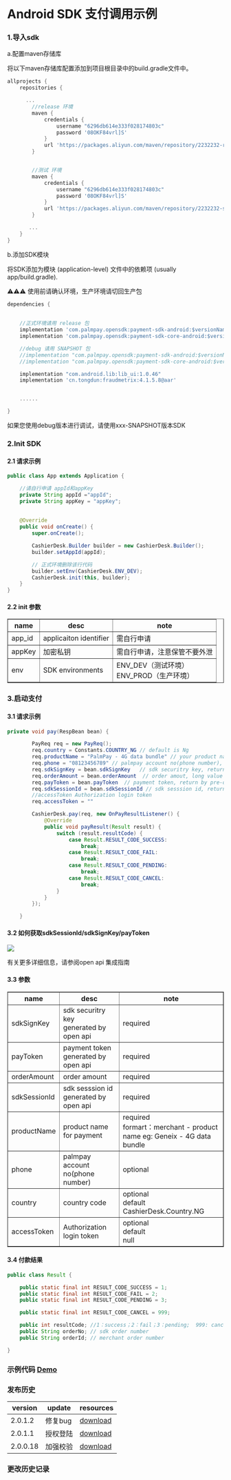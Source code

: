 # Android SDK 支付调用示例

### 1.导入sdk

<p>a.配置maven存储库</p>
<p>将以下maven存储库配置添加到项目根目录中的build.gradle文件中。</p>

```Groovy
allprojects {
    repositories {

      ...
        //release 环境
        maven {
            credentials {
                username "6296db614e333f028174803c"
                password '08OKF84vrl]S'
            }
            url 'https://packages.aliyun.com/maven/repository/2232232-release-QnGkiq/'
        }


        //测试 环境
        maven {
            credentials {
                username "6296db614e333f028174803c"
                password '08OKF84vrl]S'
            }
            url 'https://packages.aliyun.com/maven/repository/2232232-snapshot-jNAcnT/'
        }

       ...
    }
}
```

<p>b.添加SDK模块</p>
<p>将SDK添加为模块 (application-level) 文件中的依赖项  (usually app/build.gradle).</p>

⚠️⚠️⚠️ 使用前请确认环境，生产环境请切回生产包
```Groovy
dependencies {
    
  
    //正式环境请用 release 包
    implementation 'com.palmpay.opensdk:payment-sdk-android:$versionName'
    implementation 'com.palmpay.opensdk:payment-sdk-core-android:$versionName'

    //debug 请用 SNAPSHOT 包
    //implementation "com.palmpay.opensdk:payment-sdk-android:$versionName-SNAPSHOT"
    //implementation "com.palmpay.opensdk:payment-sdk-core-android:$versionName-SNAPSHOT"

    implementation "com.android.lib:lib_ui:1.0.46"
    implementation 'cn.tongdun:fraudmetrix:4.1.5.8@aar'


    ......

}
```

<p>如果您使用debug版本进行调试，请使用xxx-SNAPSHOT版本SDK</p>

### 2.Init SDK

#### 2.1 请求示例

```java
public class App extends Application {

    //请自行申请 appId和appKey
    private String appId ="appId";
    private String appKey = "appKey";
    
    
    @Override
    public void onCreate() {
        super.onCreate();

        CashierDesk.Builder builder = new CashierDesk.Builder();
        builder.setAppId(appId);

        // 正式环境删除该行代码
        builder.setEnv(CashierDesk.ENV_DEV);
        CashierDesk.init(this, builder);
    }
}
```

#### 2.2 init 参数

<table border="1">
   <tr>
      <th>name</th> <th>desc</th> <th>note</th>
   </tr>
   <tr>
      <td>app_id</td> <td>applicaiton identifier</td> <td>需自行申请</td>
   </tr>
      <tr>
      <td>appKey</td> <td>加密私钥</td> <td>需自行申请，注意保管不要外泄<br>
   <tr>
      <td>env</td> <td>SDK environments</td> <td>ENV_DEV（测试环境）<br>
ENV_PROD（生产环境）</td>
   </tr>
</table>

### 3.启动支付

#### 3.1 请求示例

```java
private void pay(RespBean bean) {

        PayReq req = new PayReq();
        req.country = Constants.COUNTRY_NG // default is Ng
        req.productName = "PalmPay - 4G data bundle" // your product name for payment
        req.phone = "08123456789" // palmpay account no(phone number), optional
        req.sdkSignKey = bean.sdkSignKey   // sdk securitry key, return by pre-order api
        req.orderAmount = bean.orderAmount  // order amout, long value
        req.payToken = bean.payToken  // payment token, return by pre-order api
        req.sdkSessionId = bean.sdkSessionId // sdk sesssion id, return by pre-order api
        //accessToken Authorization login token
        req.accessToken = ""

        CashierDesk.pay(req, new OnPayResultListener() {
            @Override
            public void payResult(Result result) {
                switch (result.resultCode) {
                    case Result.RESULT_CODE_SUCCESS:
                        break;
                    case Result.RESULT_CODE_FAIL:
                        break;
                    case Result.RESULT_CODE_PENDING:
                        break;
                    case Result.RESULT_CODE_CANCEL:
                        break;
                }
            }
        });

    }
```

#### 3.2 如何获取sdkSessionId/sdkSignKey/payToken

![](https://static.chuanyinet.com/files/felq23lpt5slqs7z/yuque_diagram8.jpg)

<p>有关更多详细信息，请参阅open api 集成指南</p>

#### 3.3 参数

<table border="1">
   <tr>
     <th>name</th> <th>desc</th> <th>note</th>
   </tr>
   <tr>
     <td>sdkSignKey</td> <td>sdk securitry key<br>
generated by open api</td> <td>required</td>
   </tr>
   <tr>
     <td>payToken</td> <td>payment token<br>
generated by open api</td> <td>required</td>
   </tr>
   <tr>
     <td>orderAmount</td> <td>order amount</td> <td>required</td>
   </tr>
   <tr>
     <td>sdkSessionId</td> <td>sdk sesssion id<br>
 generated by open api</td> <td>required</td>
   </tr>
   <tr>
     <td>productName</td> <td>product name for payment</td> <td>required<br>
     formart：merchant - product name
     eg: Geneix - 4G data bundle</td>
   </tr>
   <tr>
     <td>phone</td> <td>palmpay account no(phone number)</td> <td>optional</td>
   </tr>
   <tr>
     <td>country</td> <td>country code</td> <td>optional<br>
default<br> CashierDesk.Country.NG</td>
   </tr>
   <tr>
      <td>accessToken</td>  <td>Authorization login token</td>  <td>optional<br>
default<br> null</td>
   </tr>
</table>

#### 3.4 付款结果

```java
public class Result {

    public static final int RESULT_CODE_SUCCESS = 1;
    public static final int RESULT_CODE_FAIL = 2;
    public static final int RESULT_CODE_PENDING = 3;

    public static final int RESULT_CODE_CANCEL = 999;

    public int resultCode; //1：success；2：fail；3：pending;  999: cancel;
    public String orderNo; // sdk order number
    public String orderId; // merchant order number

}
```
### 示例代码 [Demo](https://github.com/PalmPayGroup/PalmpayDemoAndroid)
### 发布历史
| version  | update  | resources  |
|----------|---------| ----  |
| 2.0.1.2  | 修复bug   | [download](https://static.chuanyinet.com/files/felr8xiak7dm4j1c/2.0.1.2.zip)  |
| 2.0.1.1  | 授权登陆    | [download](https://static.chuanyinet.com/files/felqon2k3t7q4j7q/2.0.1.1.zip)  |
| 2.0.0.18 | 加强校验    | [download](https://static.chuanyinet.com/files/felqdezxeffuotvw/2.0.0.18.zip)  |
### 更改历史记录
